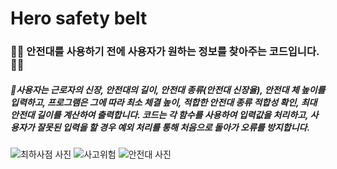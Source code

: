 # Hero safety belt 


### 👷‍♀️ 안전대를 사용하기 전에 사용자가 원하는 정보를 찾아주는 코드입니다. 👷‍♀️
##### 🚨사용자는 근로자의 신장, 안전대의 길이, 안전대 종류(안전대 신장율), 안전대 체 높이를 입력하고, 프로그램은 그에 따라 최소 체결 높이, 적합한 안전대 종류 적합성 확인, 최대 안전대 길이를 계산하여 출력합니다. 코드는 각 함수를 사용하여 입력값을 처리하고, 사용자가 잘못된 입력을 할 경우 예외 처리를 통해 처음으로 돌아가 오류를 방지합니다.

![최하사점 사진](https://github.com/user-attachments/assets/fe1a069b-a95b-446e-9228-50120f242503)
![사고위험](https://github.com/user-attachments/assets/e9f80d19-cd1b-4fbb-b861-db897a89a182)
![안전대 사진](https://github.com/user-attachments/assets/7ea5ff1b-ee16-4d04-b10f-d01fe87aca31)

